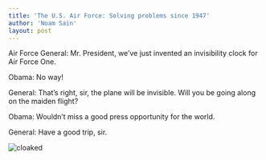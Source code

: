 ```yaml
---
title: 'The U.S. Air Force: Solving problems since 1947'
author: 'Noam Sain'
layout: post
---
```


Air Force General: Mr. President, we’ve just invented an invisibility clock for Air Force One.

Obama: No way!

General: That’s right, sir, the plane will be invisible. Will you be going along on the maiden flight?

Obama: Wouldn’t miss a good press opportunity for the world.

General: Have a good trip, sir.

![cloaked](/assets/2014-10-cloak.jpeg)